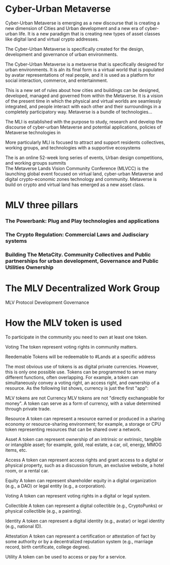# Cyber-Urban Metaverse
Cyber-Urban Metaverse is emerging as a new discourse that is creating a new dimension of Cities and Urban development and a new era of cyber-urban life. It is a new paradigm that is creating new types of asset classes like digital land and virtual crypto addresses.

The Cyber-Urban Metaverse is specifically created for the design, development and governance of urban environments.

The Cyber-Urban Metaverse is a metaverse that is specifically designed for urban environments. It is aIn its final form is a virtual world that is populated by avatar representations of real people, and it is used as a platform for social interaction, commerce, and entertainment.

This is a new set of rules about how cities and buildings can be designed, developed, managed and governed from within the Metaverse. It is a vision of the present time in which the physical and virtual worlds are seamlessly integrated, and people interact with each other and their surroundings in a completely participatory way.
Metaverse is a bundle of technologies...

The MLI is established with the purpose to study, research and develop the discourse of cyber-urban Metaverse and potential applications, policies of Metaverse technologies in 

More particularly MLI is focused to attract and support residents collectives, working groups, and technologies with a supportive ecosystems


The  is an online 52-week long series of events, Urban design competitions, and working groups summits  
The Metaverse Lands Vision Community Conference (MLVCC) is the launching global event focused on virtual land, cyber-urban Metaverse and digital crypto-economic zones technology and community. 
Metaverse is build on crypto and virtual land has emerged as a new asset class.

# MLV three pillars
### The Powerbank: Plug and Play technologies and applications

### The Crypto Regulation: Commercial Laws and Judisciary systems 

### Building The MetaCity. Community Collectives and Public partnerships for urban development, Governance and Public Utilities Ownership



# The MLV Decentralized Work Group


MLV Protocol Development Governance

# How the MLV token is used

To participate in the community you need to own at least one token. 

Voting
The token represent voting rights in community matters.

Reedemable
Tokens will be redeemable to #Lands at a specific address

The most obvious use of tokens is as digital private currencies. However, this is only one possible use. Tokens can be programmed to serve many different functions, often overlapping. For example, a token can simultaneously convey a voting right, an access right, and ownership of a resource. As the following list shows, currency is just the first "app":

MLV tokens are not Currency
MLV tokens are not "directly exchangeable for money". A token can serve as a form of currency, with a value determined through private trade.

Resource
A token can represent a resource earned or produced in a sharing economy or resource-sharing environment; for example, a storage or CPU token representing resources that can be shared over a network.

Asset
A token can represent ownership of an intrinsic or extrinsic, tangible or intangible asset; for example, gold, real estate, a car, oil, energy, MMOG items, etc.

Access
A token can represent access rights and grant access to a digital or physical property, such as a discussion forum, an exclusive website, a hotel room, or a rental car.

Equity
A token can represent shareholder equity in a digital organization (e.g., a DAO) or legal entity (e.g., a corporation).

Voting
A token can represent voting rights in a digital or legal system.

Collectible
A token can represent a digital collectible (e.g., CryptoPunks) or physical collectible (e.g., a painting).

Identity
A token can represent a digital identity (e.g., avatar) or legal identity (e.g., national ID).

Attestation
A token can represent a certification or attestation of fact by some authority or by a decentralized reputation system (e.g., marriage record, birth certificate, college degree).

Utility
A token can be used to access or pay for a service.


